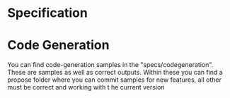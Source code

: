 # Specification

# Code Generation
You can find code-generation samples in the "specs/codegeneration". These are samples as well as correct outputs.
Within these you can find a propose folder where you can commit samples for new features, all other must be correct and working with t he current version